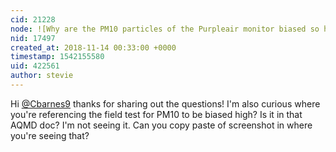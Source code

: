 ```yaml
---
cid: 21228
node: ![Why are the PM10 particles of the Purpleair monitor biased so high?](../notes/Cbarnes9/11-09-2018/why-are-the-pm10-particles-of-the-purpleair-monitor-biased-so-high)
nid: 17497
created_at: 2018-11-14 00:33:00 +0000
timestamp: 1542155580
uid: 422561
author: stevie
---
```


Hi [@Cbarnes9](/profile/Cbarnes9) thanks for sharing out the questions!  I'm also curious where you're referencing the field test for PM10 to be biased high? Is it in that AQMD doc? I'm not seeing it. Can you copy paste of screenshot in where you're seeing that? 